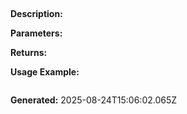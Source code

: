 
## 

**Description:** 

**Parameters:**


**Returns:** 

**Usage Example:**
```typescript

```

**Generated:** 2025-08-24T15:06:02.065Z
